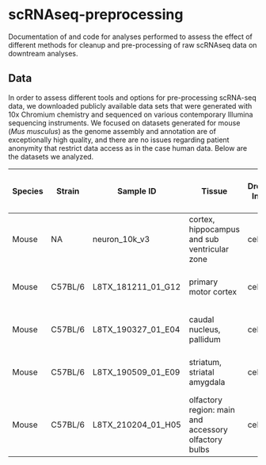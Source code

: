 # scRNAseq-preprocessing
Documentation of and code for analyses performed to assess the effect of different methods for cleanup and pre-processing of raw scRNAseq data on downtream analyses.

## Data
In order to assess different tools and options for pre-processing scRNA-seq data, we downloaded publicly available data sets that were generated with 10x Chromium chemistry and sequenced on various contemporary Illumina sequencing instruments. We focused on datasets generated for mouse (*Mus musculus*) as the genome assembly and annotation are of exceptionally high quality, and there are no issues regarding patient anonymity that restrict data access as in the case human data. Below are the datasets we analyzed.

| Species | Strain | Sample ID | Tissue | Droplet Input |Sequencing Chemistry | Platform | Estimated Cells | Mean Reads Per Cell | Median Genes Per Cell | Data Source | Fastq Link(s) | Notes |
|---------|--------|-----------|--------|---------------|----------------------|----------|-----------------|---------------------|-----------------------|-------------|---------------|-------|
| Mouse |   NA   | neuron_10k_v3 |cortex, hippocampus and sub ventricular zone | cells | Chromium 10x 3' Gene Expression v3 | NovaSeq | 11,831 | 30,184 | 3,684 | [10x](https://www.10xgenomics.com/datasets/10-k-brain-cells-from-an-e-18-mouse-v-3-chemistry-3-standard-3-0-0) | same as data source | E18 developmental stage |
| Mouse | C57BL/6 | L8TX_181211_01_G12 | primary motor cortex | cells | Chromium 10x 3' Gene Expression v3 | NovaSeq6000 | 8,913 |114,812 | 6,691 |[nemo](https://assets.nemoarchive.org/dat-qg7n1b0) |[run1](https://data.nemoarchive.org/biccn/grant/u19_zeng/zeng/transcriptome/scell/10x_v3/mouse/raw/NW_TX0002-29_S01_L003-001.fastq.tar);[run2](https://data.nemoarchive.org/biccn/grant/u19_zeng/zeng/transcriptome/scell/10x_v3/mouse/raw/NW_TX0006-1_S01_L003.fastq.tar) |2 runs on same library |
| Mouse | C57BL/6 | L8TX_190327_01_E04 | caudal nucleus, pallidum | cells | Chromium 10x 3' Gene Expression v3 | NovaSeq6000 | 18,173 | 77,393 | 2,734 | [nemo](https://assets.nemoarchive.org/dat-qg7n1b0) | [run1](https://data.nemoarchive.org/biccn/grant/u19_zeng/zeng/transcriptome/scell/10x_v2/mouse/raw/PAL/NW_TX0007-5_S01_L003.fastq.tar);[run2](https://data.nemoarchive.org/biccn/grant/u19_zeng/zeng/transcriptome/scell/10x_v3/mouse/raw/NW_TX0010-5_S01_L003.fastq.tar) | 2 runs on same library |
| Mouse | C57BL/6 | L8TX_190509_01_E09 | striatum, striatal amygdala | cells | Chromium 10x 3' Gene Expression v3 | NovaSeq6000 | 13,475 | 82,801 | 3,400 | [nemo](https://assets.nemoarchive.org/dat-qg7n1b0) | [run1](https://data.nemoarchive.org/biccn/grant/u19_zeng/zeng/transcriptome/scell/10x_v2/mouse/raw/STR/NW_TX0007-8_S01_L003.fastq.tar);[run2](https://data.nemoarchive.org/biccn/grant/u19_zeng/zeng/transcriptome/scell/10x_v2/mouse/raw/STR/NW_TX0010-7_S01_L003.fastq.tar) | 2 runs on same library |
| Mouse | C57BL/6 | L8TX_210204_01_H05 | olfactory region: main and accessory olfactory bulbs | cells | Chromium 10x 3' Gene Expression v3 | NovaSeq6000 | 10,895 | 136,593 | 3,971 | [nemo](https://assets.nemoarchive.org/dat-qg7n1b0) | [fastq]( https://data.nemoarchive.org/biccn/grant/u19_zeng/zeng/transcriptome/scell/10x_v3/mouse/raw/NW_TX0109-4_S01_L003-001.fastq.tar) | | 
